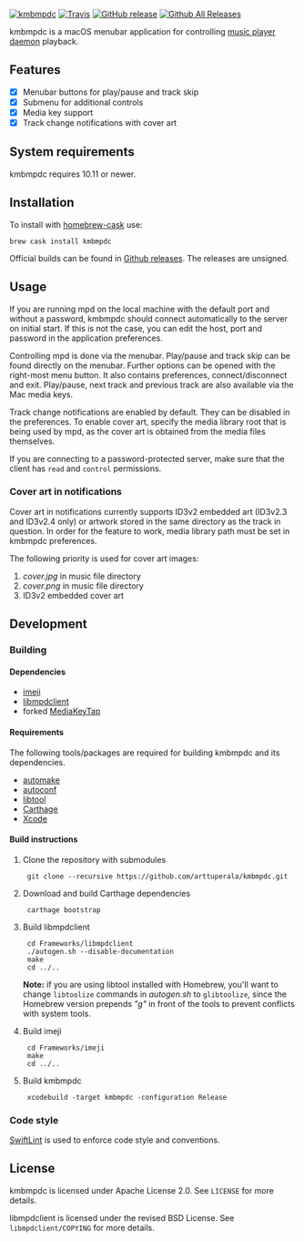 [![kmbmpdc](http://perala.me/kmbmpdc/header.png)](https://github.com/arttuperala/kmbmpdc)
[![Travis](https://img.shields.io/travis/arttuperala/kmbmpdc.svg?maxAge=3600)](https://travis-ci.org/arttuperala/kmbmpdc)
[![GitHub release](https://img.shields.io/github/release/arttuperala/kmbmpdc.svg?maxAge=43200)](https://github.com/arttuperala/kmbmpdc/releases/latest)
[![Github All Releases](https://img.shields.io/github/downloads/arttuperala/kmbmpdc/total.svg?maxAge=28800)](https://github.com/arttuperala/kmbmpdc/releases)

kmbmpdc is a macOS menubar application for controlling [music player daemon](https://www.musicpd.org/) playback.

## Features

- [x] Menubar buttons for play/pause and track skip
- [x] Submenu for additional controls
- [x] Media key support
- [x] Track change notifications with cover art

## System requirements

kmbmpdc requires 10.11 or newer.

## Installation

To install with [homebrew-cask](https://github.com/caskroom/homebrew-cask) use:
```
brew cask install kmbmpdc
```

Official builds can be found in [Github releases](https://github.com/arttuperala/kmbmpdc/releases). The releases are unsigned.

## Usage

If you are running mpd on the local machine with the default port and without a password, kmbmpdc should connect automatically to the server on initial start. If this is not the case, you can edit the host, port and password in the application preferences.

Controlling mpd is done via the menubar. Play/pause and track skip can be found directly on the menubar. Further options can be opened with the right-most menu button. It also contains preferences, connect/disconnect and exit. Play/pause, next track and previous track are also available via the Mac media keys.

Track change notifications are enabled by default. They can be disabled in the preferences. To enable cover art, specify the media library root that is being used by mpd, as the cover art is obtained from the media files themselves.

If you are connecting to a password-protected server, make sure that the client has `read` and `control` permissions.

### Cover art in notifications

Cover art in notifications currently supports ID3v2 embedded art (ID3v2.3 and ID3v2.4 only) or artwork stored in the same directory as the track in question. In order for the feature to work, media library path must be set in kmbmpdc preferences.

The following priority is used for cover art images:

1. *cover.jpg* in music file directory
2. *cover.png* in music file directory
3. ID3v2 embedded cover art

## Development

### Building

#### Dependencies

* [imeji](https://github.com/arttuperala/imeji)
* [libmpdclient](https://www.musicpd.org/libs/libmpdclient/)
* forked [MediaKeyTap](https://github.com/arttuperala/MediaKeyTap)

#### Requirements

The following tools/packages are required for building kmbmpdc and its dependencies.

* [automake](https://www.gnu.org/software/automake/)
* [autoconf](https://www.gnu.org/software/autoconf/autoconf.html)
* [libtool](https://www.gnu.org/software/libtool/)
* [Carthage](https://github.com/Carthage/Carthage)
* [Xcode](https://developer.apple.com/xcode/)

#### Build instructions

1. Clone the repository with submodules

        git clone --recursive https://github.com/arttuperala/kmbmpdc.git

2. Download and build Carthage dependencies

        carthage bootstrap

3. Build libmpdclient

        cd Frameworks/libmpdclient
        ./autogen.sh --disable-documentation
        make
        cd ../..

    **Note:** if you are using libtool installed with Homebrew, you'll want to change `libtoolize` commands in *autogen.sh* to `glibtoolize`, since the Homebrew version prepends *"g"* in front of the tools to prevent conflicts with system tools.

4. Build imeji

        cd Frameworks/imeji
        make
        cd ../..

5. Build kmbmpdc

        xcodebuild -target kmbmpdc -configuration Release

### Code style

[SwiftLint](https://github.com/realm/SwiftLint) is used to enforce code style and conventions.

## License

kmbmpdc is licensed under Apache License 2.0. See `LICENSE` for more details.

libmpdclient is licensed under the revised BSD License. See `libmpdclient/COPYING` for more details.

